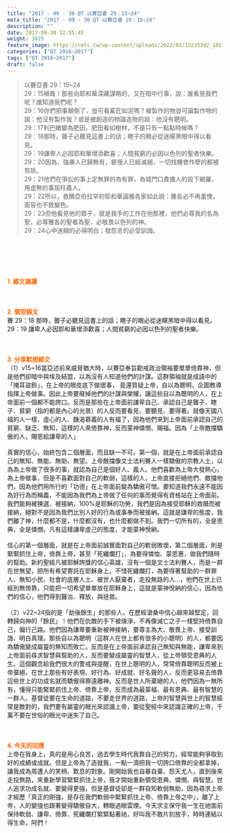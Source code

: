 ```yaml
---
title: "2017 - 09 - 30 QT 以賽亞書 29：15~24"
meta_title: "2017 - 09 - 30 QT 以賽亞書 29：15~24"
description: ""
date: 2017-09-30 12:55:45
weight: 3825
feature_image: https://cmtc.tw/wp-content/uploads/2022/03/15235392_10211799862337740_180693556567566654_o-1.webp
categories: ["QT 2016~2017"]
tags: ["QT 2016~2017"]
draft: false
---
```


<blockquote>以賽亞書 29：15~24<br />
29：15禍哉！那些向耶和華深藏謀略的，又在暗中行事，說：誰看見我們呢？誰知道我們呢？<br />
29：16你們把事顛倒了，豈可看窰匠如泥嗎？被製作的物豈可論製作物的說：他沒有製作我？或是被創造的物論造物的說：他沒有聰明。<br />
29：17利巴嫩變為肥田，肥田看如樹林，不是只有一點點時候嗎？<br />
29：18那時，聾子必聽見這書上的話；瞎子的眼必從迷矇黑暗中得以看見。<br />
29：19謙卑人必因耶和華增添歡喜；人間貧窮的必因以色列的聖者快樂。<br />
29：20因為，強暴人已歸無有，褻慢人已經滅絕，一切找機會作孽的都被剪除。<br />
29：21他們在爭訟的事上定無罪的為有罪，為城門口責備人的設下網羅，用虛無的事屈枉義人。<br />
29：22所以，救贖亞伯拉罕的耶和華論雅各家如此說：雅各必不再羞愧，面容也不致變色。<br />
29：23但他看見他的眾子，就是我手的工作在他那裡，他們必尊我的名為聖，必尊雅各的聖者為聖，必敬畏以色列的神。<br />
29：24心中迷糊的必得明白；發怨言的必受訓誨。</blockquote><br />
&nbsp;<br />
<br />
&nbsp;<br />
<br />
<span style="color: #ff6600;"><strong>1. </strong><strong>經文誦讀</strong></span><br />
<br />
<span style="color: #ff6600;"><strong> </strong></span><br />
<br />
<span style="color: #ff6600;"><strong>2. </strong><strong>領受經文<br />
</strong></span>賽 29：18 那時，聾子必聽見這書上的話；瞎子的眼必從迷矇黑暗中得以看見。<br />
29：19 謙卑人必因耶和華增添歡喜；人間貧窮的必因以色列的聖者快樂。<br />
<br />
&nbsp;<br />
<br />
<span style="color: #ff6600;"><strong>3. 分享默想經文<br />
</strong></span>（1）v15~16當亞述前來威脅猶大時，以賽亞奉旨勸戒政治領袖要單單倚靠神，但是他們卻暗中與埃及結盟，以為沒有人知道他們的計謀。這群領袖就是成語中的「掩耳盜鈴」，在上帝的眼皮底下做壞事， 竟還質疑上帝，自以為聰明，企圖教導指揮上帝做事。因此上帝要廢掉他們的計謀與榮耀，讓這些自以為聰明的人，在上帝面前一個都不能誇口。反而是那些在上帝面前謙卑自己、承認自己是聾子、瞎子、貧窮（指的都是內心的光景）的人反而要看見、要聽見、要得著。就像天國八福的人一樣，虛心的人、饑渴慕義的人有福了，因為他們來到上帝面前承認自己的貧窮、缺乏、無知，這樣的人來倚靠神，反而蒙神憐憫、賜福。因為「上帝敵擋驕傲的人，賜恩給謙卑的人」<br />
<br />
真實的信心，始終包含二個層面，而且缺一不可。第一個，就是在上帝面前承認自己的無知、無能、無助、無望。上帝敵擋像文士法利賽人一樣驕傲的宗教人土，以為為上帝做了很多的事，就認為自己是個好人、義人。他們喜歡為上帝大發熱心，為上帝做事，但是不喜歡面對自己的軟弱，這樣的人，上帝直接拒絕他們、敵擋他們，因為他們用所行的「功德」在上帝面前變為驕傲可憎。要知道我們永遠不能因為好行為而稱義，不能因為我們為上帝做了任何的事而覺得有資格站在上帝面前。我們能夠被揀選、被接納，100%是耶穌的功勞，我們是因為接受耶穌的救贖而被接納，絕對不是因為我們比別人好的行為或事奉而被接納。這就是謙卑的態度，我們離了神，什麼都不是，什麼都沒有，也什麼都做不到。我們一切所有的，全是恩典，全是憐憫，凡有這樣謙卑虛己的態度，才能蒙神悅納。<br />
<br />
信心的第一個層面，就是在上帝面前誠實面對自己的軟弱敗壞，第二個層面，則是緊緊抓住上帝，倚靠上帝，甚至「死纏爛打」，為要得憐恤、蒙恩惠，做我們隨時的幫助。新約聖經凡被耶穌誇獎的信心英雄，沒有一個是文士法利賽人，而是一群在世無望，把所有希望寄託在耶穌身上，不惜死纏爛打，為要得著幫助的一群罪人、無知小民、社會的底層人土、被世人厭棄者，走投無路的人…，他們在世上已經別無倚靠，只能把一切希望單單放在耶穌身上，這就是蒙神悅納的信心，因為他們的信心，他們得到醫治、釋放，與拯救。<br />
<br />
（2）v22~24指的是「劫後餘生」的那些人，在歷經滄桑中信心越來越堅定，回轉歸向神的「餘民」！他們在仇敵的手下被煉淨，不再像滅亡之子一樣堅持倚靠自己，偏行己路。他們因為謙卑要重新被神接納，要尊主為大、敬畏上帝、接受訓誨、明白真理。那些自以為聰明（這群人在世上都有很多的小聰明）的人，都要因為驕傲變成屬靈的無知而敗亡。反而是在上帝面前承認自己無知與無能，謙卑來到上帝面前尋求智慧與幫助的人，反而要變成屬靈的智慧人，從上帝領受恩典的人生。這個觀念給我們很大的警戒與提醒，在世上聰明的人，常常倚靠聰明反而被上帝棄絕，在世上那些有好表現、好行為、好成就、好名聲的人，反而更容易去倚靠這些世上的功成名就而驕傲得罪遠離神。反而是世人所棄絕的人，他們因為一無所有，懂得只能緊緊抓住上帝、倚靠上帝，反而成為最蒙福、最有恩典、最有智慧的一群人。基督徒要在生命的道路，不要走世界的道路，上帝的智慧與世上的智慧經常是敵對的，我們要有屬靈的眼光來認識上帝，要從聖經中來認識正確的上帝，千萬不要在世俗的眼光中迷失了自己。<br />
<br />
&nbsp;<br />
<br />
<span style="color: #ff6600;"><strong>4. 今天的回應<br />
</strong></span>上帝在我身上，真的是用心良苦，過去學生時代我靠自己的努力，經常能夠爭取到好的成績或成就。但是上帝為了造就我，一點一滴把我一切誇口倚靠的全都拿掉，讓我成為周遭人的笑柄、歎息的對象。剛開始我也自暴自棄、怨天尤人，直到後來走投無路，來重新學習緊緊抓住上帝，我才開始重新領受恩典、憐憫、與智慧。世人追求功成名就、要變得更強，但是基督徒卻是一群自知軟弱無助，因為尋求上帝才經歷「真正的剛強，是存在我們軟弱中緊緊抓住上帝、倚靠上帝之中」，離了上帝，人的變強也跟著變得驕傲自大，轉眼過眼雲煙。今天求主保守我一生在祂面前保持軟弱、謙卑、倚靠、死纏爛打緊緊黏著祂，好叫我不敢片刻放手，時時連結以得生命，阿們！<br />
<br />
&nbsp;
        